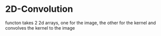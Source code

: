 # 2D-Convolution
functon takes 2 2d arrays, one for the image, the other for the kernel and convolves the kernel to the image
